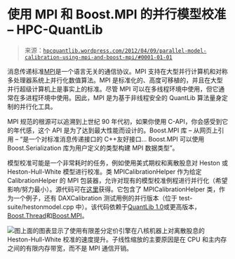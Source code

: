 <!--yml

类别：未分类

日期：2024-05-17 23:41:36

-->

# 使用 MPI 和 Boost.MPI 的并行模型校准 – HPC-QuantLib

> 来源：[`hpcquantlib.wordpress.com/2012/04/09/parallel-model-calibration-using-mpi-and-boost-mpi/#0001-01-01`](https://hpcquantlib.wordpress.com/2012/04/09/parallel-model-calibration-using-mpi-and-boost-mpi/#0001-01-01)

消息传递标准[MPI](http://www.mpi-forum.org/)是一个语言无关的通信协议。MPI 支持在大型并行计算机和对称多处理器系统上并行化数值算法。MPI 是标准化的、高度可移植的，并且在大型并行超级计算机上是事实上的标准。尽管 MPI 可以在多线程环境中使用，但它通常在多进程环境中使用。因此，MPI 是为基于非线程安全的 QuantLib 算法量身定制的并行化工具。

MPI 规范的根源可以追溯到上世纪 90 年代初，如果你使用 C-API，你会感受到它的年代感，这个 API 是为了达到最大性能而设计的。Boost.MPI 库 – 从网页上引用 – “是一个对标准消息传递接口的 C++友好接口… Boost.MPI 可以使用 Boost.Serialization 库为用户定义的类型构建 MPI 数据类型”。

模型校准可能是一个非常耗时的任务，例如使用美式期权和离散股息对 Heston 或 Heston-Hull-White 模型进行校准。类 MPICalibrationHelper 作为给定 CalibrationHelper 的 MPI 包装器，允许对现有的模型校准例程进行并行化（希望影响/努力最小）。源代码可在[这里](http://hpc-quantlib.de/src/mpicalibrationhelper.zip)获得。它包含了 MPICalibrationHelper 类，作为一个例子，还有 DAXCalibration 测试用例的并行版本（位于 test-suite/hestonmodel.cpp 中）。该代码依赖于[QuantLib 1.0](http://quantlib.org)或更高版本，[Boost.Thread](http://www.boost.org/doc/libs/1_49_0/doc/html/thread.html)和[Boost.MPI](http://www.boost.org/doc/libs/1_49_0/doc/html/mpi.html)。

![图](https://hpcquantlib.wordpress.com/wp-content/uploads/2012/04/plot.png)上面的图表显示了使用有限差分定价引擎在八核机器上对离散股息的 Heston-Hull-White 校准的速度提升。子线性缩放的主要原因是在 CPU 和主内存之间的有限内存带宽，而不是 MPI 通信开销。
